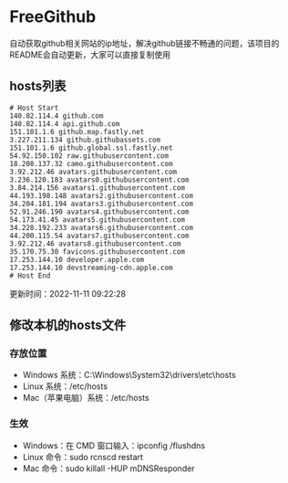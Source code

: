 # FreeGithub
自动获取github相关网站的ip地址，解决github链接不畅通的问题，该项目的README会自动更新，大家可以直接复制使用

## hosts列表
```base
# Host Start
140.82.114.4 github.com
140.82.114.4 api.github.com
151.101.1.6 github.map.fastly.net
3.227.211.134 github.githubassets.com
151.101.1.6 github.global.ssl.fastly.net
54.92.150.102 raw.githubusercontent.com
18.208.137.32 camo.githubusercontent.com
3.92.212.46 avatars.githubusercontent.com
3.236.120.183 avatars0.githubusercontent.com
3.84.214.156 avatars1.githubusercontent.com
44.193.198.148 avatars2.githubusercontent.com
34.204.181.194 avatars3.githubusercontent.com
52.91.246.190 avatars4.githubusercontent.com
54.173.41.45 avatars5.githubusercontent.com
34.228.192.233 avatars6.githubusercontent.com
44.200.115.54 avatars7.githubusercontent.com
3.92.212.46 avatars8.githubusercontent.com
35.170.75.30 favicons.githubusercontent.com
17.253.144.10 developer.apple.com
17.253.144.10 devstreaming-cdn.apple.com
# Host End
```

更新时间：2022-11-11 09:22:28

## 修改本机的hosts文件
### 存放位置
* Windows 系统：C:\Windows\System32\drivers\etc\hosts
* Linux 系统：/etc/hosts
* Mac（苹果电脑）系统：/etc/hosts

### 生效
* Windows：在 CMD 窗口输入：ipconfig /flushdns
* Linux 命令：sudo rcnscd restart
* Mac 命令：sudo killall -HUP mDNSResponder